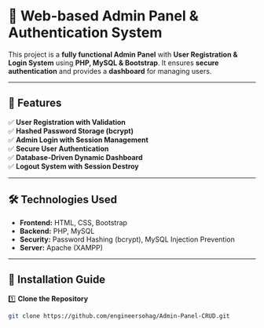 # 🚀 Web-based Admin Panel & Authentication System

This project is a **fully functional Admin Panel** with **User Registration & Login System** using **PHP, MySQL & Bootstrap**. It ensures **secure authentication** and provides a **dashboard** for managing users.

---

## 🔹 Features
✅ **User Registration with Validation**  
✅ **Hashed Password Storage (bcrypt)**  
✅ **Admin Login with Session Management**  
✅ **Secure User Authentication**  
✅ **Database-Driven Dynamic Dashboard**  
✅ **Logout System with Session Destroy**  

---

## 🛠️ Technologies Used
- **Frontend:** HTML, CSS, Bootstrap  
- **Backend:** PHP, MySQL  
- **Security:** Password Hashing (bcrypt), MySQL Injection Prevention  
- **Server:** Apache (XAMPP)  

---

## 📌 Installation Guide

1️⃣ **Clone the Repository**
```sh
git clone https://github.com/engineersohag/Admin-Panel-CRUD.git
